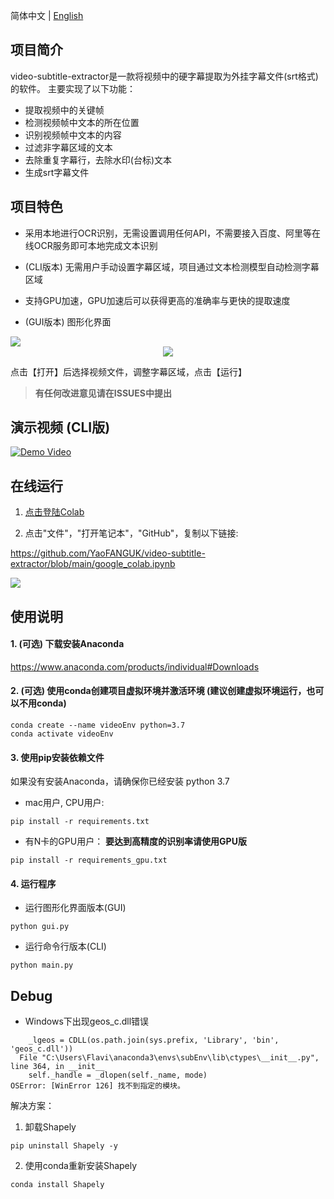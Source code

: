 简体中文 | [English](README_en.md)

## 项目简介

video-subtitle-extractor是一款将视频中的硬字幕提取为外挂字幕文件(srt格式)的软件。
主要实现了以下功能：
- 提取视频中的关键帧
- 检测视频帧中文本的所在位置
- 识别视频帧中文本的内容
- 过滤非字幕区域的文本
- 去除重复字幕行，去除水印(台标)文本
- 生成srt字幕文件

## 项目特色

- 采用本地进行OCR识别，无需设置调用任何API，不需要接入百度、阿里等在线OCR服务即可本地完成文本识别
- (CLI版本) 无需用户手动设置字幕区域，项目通过文本检测模型自动检测字幕区域
- 支持GPU加速，GPU加速后可以获得更高的准确率与更快的提取速度

- (GUI版本) 图形化界面

<img src="https://z3.ax1x.com/2021/04/09/cNrA1A.png">

<div align="center">
  <img src="demo.gif"/>
</div>

点击【打开】后选择视频文件，调整字幕区域，点击【运行】
 
> **有任何改进意见请在ISSUES中提出**


## 演示视频 (CLI版)

[![Demo Video](https://s1.ax1x.com/2020/10/05/0JWVeJ.png)](https://www.bilibili.com/video/BV1t5411h78J "Demo Video")


## 在线运行
1. <a href="https://colab.research.google.com/" target="_blank">点击登陆Colab</a>

2. 点击"文件"，"打开笔记本"，"GitHub"，复制以下链接:

https://github.com/YaoFANGUK/video-subtitle-extractor/blob/main/google_colab.ipynb

<img src="https://z3.ax1x.com/2021/03/30/ciG7Ps.png">   


## 使用说明

#### 1. (可选) 下载安装Anaconda 

<a href="https://www.anaconda.com/products/individual">https://www.anaconda.com/products/individual#Downloads</a>

#### 2. (可选) 使用conda创建项目虚拟环境并激活环境 (建议创建虚拟环境运行，也可以不用conda)

```shell
conda create --name videoEnv python=3.7
conda activate videoEnv  
```

#### 3. 使用pip安装依赖文件

如果没有安装Anaconda，请确保你已经安装 python 3.7

- mac用户, CPU用户: 

```shell
pip install -r requirements.txt
```

- 有N卡的GPU用户： **要达到高精度的识别率请使用GPU版**

```shell
pip install -r requirements_gpu.txt
```

#### 4. 运行程序

- 运行图形化界面版本(GUI)

```shell
python gui.py
```

- 运行命令行版本(CLI)

```shell    
python main.py
```

## Debug

- Windows下出现geos_c.dll错误

```integrationperformancetest
    _lgeos = CDLL(os.path.join(sys.prefix, 'Library', 'bin', 'geos_c.dll'))
  File "C:\Users\Flavi\anaconda3\envs\subEnv\lib\ctypes\__init__.py", line 364, in __init__
    self._handle = _dlopen(self._name, mode)
OSError: [WinError 126] 找不到指定的模块。
```

解决方案：

1) 卸载Shapely
```shell
pip uninstall Shapely -y
 ```

2) 使用conda重新安装Shapely
```shell
conda install Shapely             
```
